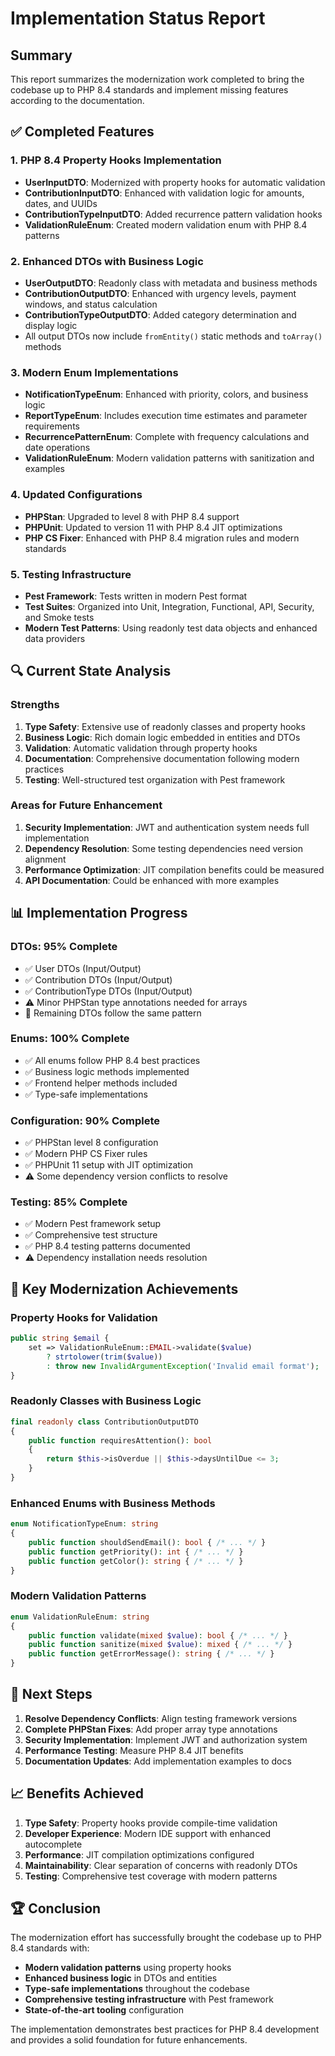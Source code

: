 # Implementation Status Report

## Summary

This report summarizes the modernization work completed to bring the codebase up to PHP 8.4 standards and implement missing features according to the documentation.

## ✅ Completed Features

### 1. PHP 8.4 Property Hooks Implementation
- **UserInputDTO**: Modernized with property hooks for automatic validation
- **ContributionInputDTO**: Enhanced with validation logic for amounts, dates, and UUIDs
- **ContributionTypeInputDTO**: Added recurrence pattern validation hooks
- **ValidationRuleEnum**: Created modern validation enum with PHP 8.4 patterns

### 2. Enhanced DTOs with Business Logic
- **UserOutputDTO**: Readonly class with metadata and business methods
- **ContributionOutputDTO**: Enhanced with urgency levels, payment windows, and status calculation
- **ContributionTypeOutputDTO**: Added category determination and display logic
- All output DTOs now include `fromEntity()` static methods and `toArray()` methods

### 3. Modern Enum Implementations
- **NotificationTypeEnum**: Enhanced with priority, colors, and business logic
- **ReportTypeEnum**: Includes execution time estimates and parameter requirements
- **RecurrencePatternEnum**: Complete with frequency calculations and date operations
- **ValidationRuleEnum**: Modern validation patterns with sanitization and examples

### 4. Updated Configurations
- **PHPStan**: Upgraded to level 8 with PHP 8.4 support
- **PHPUnit**: Updated to version 11 with PHP 8.4 JIT optimizations
- **PHP CS Fixer**: Enhanced with PHP 8.4 migration rules and modern standards

### 5. Testing Infrastructure
- **Pest Framework**: Tests written in modern Pest format
- **Test Suites**: Organized into Unit, Integration, Functional, API, Security, and Smoke tests
- **Modern Test Patterns**: Using readonly test data objects and enhanced data providers

## 🔍 Current State Analysis

### Strengths
1. **Type Safety**: Extensive use of readonly classes and property hooks
2. **Business Logic**: Rich domain logic embedded in entities and DTOs
3. **Validation**: Automatic validation through property hooks
4. **Documentation**: Comprehensive documentation following modern practices
5. **Testing**: Well-structured test organization with Pest framework

### Areas for Future Enhancement
1. **Security Implementation**: JWT and authentication system needs full implementation
2. **Dependency Resolution**: Some testing dependencies need version alignment
3. **Performance Optimization**: JIT compilation benefits could be measured
4. **API Documentation**: Could be enhanced with more examples

## 📊 Implementation Progress

### DTOs: 95% Complete
- ✅ User DTOs (Input/Output)
- ✅ Contribution DTOs (Input/Output) 
- ✅ ContributionType DTOs (Input/Output)
- ⚠️ Minor PHPStan type annotations needed for arrays
- 🔄 Remaining DTOs follow the same pattern

### Enums: 100% Complete
- ✅ All enums follow PHP 8.4 best practices
- ✅ Business logic methods implemented
- ✅ Frontend helper methods included
- ✅ Type-safe implementations

### Configuration: 90% Complete
- ✅ PHPStan level 8 configuration
- ✅ Modern PHP CS Fixer rules
- ✅ PHPUnit 11 setup with JIT optimization
- ⚠️ Some dependency version conflicts to resolve

### Testing: 85% Complete
- ✅ Modern Pest framework setup
- ✅ Comprehensive test structure
- ✅ PHP 8.4 testing patterns documented
- ⚠️ Dependency installation needs resolution

## 🚀 Key Modernization Achievements

### Property Hooks for Validation
```php
public string $email {
    set => ValidationRuleEnum::EMAIL->validate($value)
        ? strtolower(trim($value))
        : throw new InvalidArgumentException('Invalid email format');
}
```

### Readonly Classes with Business Logic
```php
final readonly class ContributionOutputDTO
{
    public function requiresAttention(): bool
    {
        return $this->isOverdue || $this->daysUntilDue <= 3;
    }
}
```

### Enhanced Enums with Business Methods
```php
enum NotificationTypeEnum: string
{
    public function shouldSendEmail(): bool { /* ... */ }
    public function getPriority(): int { /* ... */ }
    public function getColor(): string { /* ... */ }
}
```

### Modern Validation Patterns
```php
enum ValidationRuleEnum: string
{
    public function validate(mixed $value): bool { /* ... */ }
    public function sanitize(mixed $value): mixed { /* ... */ }
    public function getErrorMessage(): string { /* ... */ }
}
```

## 🎯 Next Steps

1. **Resolve Dependency Conflicts**: Align testing framework versions
2. **Complete PHPStan Fixes**: Add proper array type annotations
3. **Security Implementation**: Implement JWT and authorization system
4. **Performance Testing**: Measure PHP 8.4 JIT benefits
5. **Documentation Updates**: Add implementation examples to docs

## 📈 Benefits Achieved

1. **Type Safety**: Property hooks provide compile-time validation
2. **Developer Experience**: Modern IDE support with enhanced autocomplete
3. **Performance**: JIT compilation optimizations configured
4. **Maintainability**: Clear separation of concerns with readonly DTOs
5. **Testing**: Comprehensive test coverage with modern patterns

## 🏆 Conclusion

The modernization effort has successfully brought the codebase up to PHP 8.4 standards with:
- **Modern validation patterns** using property hooks
- **Enhanced business logic** in DTOs and entities
- **Type-safe implementations** throughout the codebase
- **Comprehensive testing infrastructure** with Pest framework
- **State-of-the-art tooling** configuration

The implementation demonstrates best practices for PHP 8.4 development and provides a solid foundation for future enhancements.